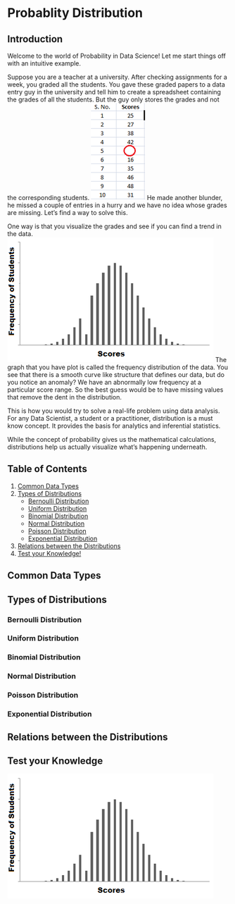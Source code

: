 # Probablity Distribution 
## Introduction
Welcome to the world of Probability in Data Science! Let me start things off with an intuitive example.

Suppose you are a teacher at a university. After checking assignments for a week, you graded all the students. You gave these graded papers to a data entry guy in the university and tell him to create a spreadsheet containing the grades of all the students. But the guy only stores the grades and not the corresponding students.
<img src="./images/distrbution1.png" alt="data" class="inline"/>
He made another blunder, he missed a couple of entries in a hurry and we have no idea whose grades are missing. Let’s find a way to solve this.

One way is that you visualize the grades and see if you can find a trend in the data.
<img src="./images/distribution1.png" alt="data" class="inline"/>
The graph that you have plot is called the frequency distribution of the data. You see that there is a smooth curve like structure that defines our data, but do you notice an anomaly? We have an abnormally low frequency at a particular score range. So the best guess would be to have missing values that remove the dent in the distribution.

This is how you would try to solve a real-life problem using data analysis. For any Data Scientist, a student or a practitioner, distribution is a must know concept. It provides the basis for analytics and inferential statistics.

While the concept of probability gives us the mathematical calculations, distributions help us actually visualize what’s happening underneath.


## Table of Contents
1. [Common Data Types](#CommonDataTypes)
2. [Types of Distributions](#TypesofDistributions)
   - [Bernoulli Distribution](#BernoulliDistribution)
   - [Uniform Distribution](#UniformDistribution)
   - [Binomial Distribution](#BinomialDistribution)
   - [Normal Distribution](#NormalDistribution)
   - [Poisson Distribution](#PoissonDistribution)
   - [Exponential Distribution](#ExponentialDistribution)
3. [Relations between the Distributions](#RelationsbetweentheDistributions)
4. [Test your Knowledge!](#TestyourKnowledge)

## Common Data Types <a name="CommonDataTypes"></a>
## Types of Distributions <a name="TypesofDistributions"></a>
### Bernoulli Distribution <a name="BernoulliDistribution"></a>
### Uniform Distribution <a name="UniformDistribution"></a>
### Binomial Distribution <a name="BinomialDistribution"></a>
### Normal Distribution <a name="NormalDistribution"></a>
### Poisson Distribution <a name="PoissonDistribution"></a>
### Exponential Distribution <a name="ExponentialDistribution"></a>
## Relations between the Distributions  <a name="RelationsbetweentheDistributions"></a>
## Test your Knowledge <a name="TestyourKnowledge"></a>







<img src="./images/distribution1.png" alt="data" class="inline"/>

